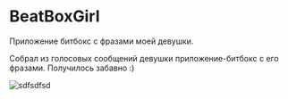 # BeatBoxGirl
Приложение битбокс с фразами моей девушки.

Собрал из голосовых сообщений девушки приложение-битбокс с его фразами. Получилось забавно :)


![sdfsdfsd](https://user-images.githubusercontent.com/42544350/61957979-1fe68880-afc9-11e9-86cf-7e6519a89511.png)
